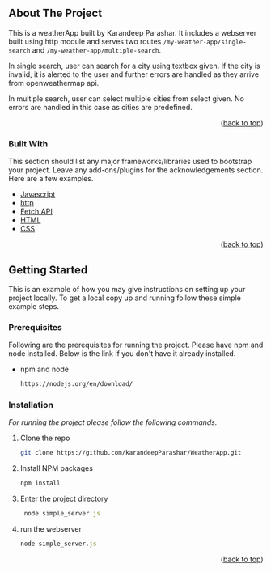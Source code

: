 <!-- ABOUT THE PROJECT -->

## About The Project

This is a weatherApp built by Karandeep Parashar. It includes a webserver built using http module and serves two routes `/my-weather-app/single-search` and `/my-weather-app/multiple-search`.

In single search, user can search for a city using textbox given. If the city is invalid, it is alerted to the user and further errors are handled as they arrive from openweathermap api.

In multiple search, user can select multiple cities from select given. No errors are handled in this case as cities are predefined.

<p align="right">(<a href="#top">back to top</a>)</p>

### Built With

This section should list any major frameworks/libraries used to bootstrap your project. Leave any add-ons/plugins for the acknowledgements section. Here are a few examples.

- [Javascript](https://www.javascript.com/)
- [http](https://nodejs.org/api/http.html)
- [Fetch API](https://developer.mozilla.org/en-US/docs/Web/API/Fetch_API)
- [HTML](https://html.com/)
- [CSS](https://developer.mozilla.org/en-US/docs/Web/CSS)

<p align="right">(<a href="#top">back to top</a>)</p>

<!-- GETTING STARTED -->

## Getting Started

This is an example of how you may give instructions on setting up your project locally.
To get a local copy up and running follow these simple example steps.

### Prerequisites

Following are the prerequisites for running the project. Please have npm and node installed. Below is the link if you don't have it already installed.

- npm and node
  ```sh
  https://nodejs.org/en/download/
  ```

### Installation

_For running the project please follow the following commands._

1. Clone the repo
   ```sh
   git clone https://github.com/karandeepParashar/WeatherApp.git
   ```
2. Install NPM packages
   ```sh
   npm install
   ```
3. Enter the project directory
   ```js
    node simple_server.js
   ```
4. run the webserver
   ```js
   node simple_server.js
   ```

<p align="right">(<a href="#top">back to top</a>)</p>
